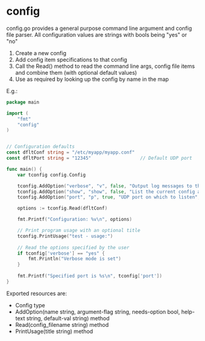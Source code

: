 # config
config.go provides a general purpose command line argument and config file parser. All configuration values are strings with bools being 
"yes" or "no"

1. Create a new config
2. Add config item specifications to that config
3. Call the Read() method to read the command line args, config file items and combine them (with optional default values)
4. Use as required by looking up the config by name in the map

E.g.:
```go
package main

import ( 
	"fmt"
	"config"
)


// Configuration defaults
const dfltConf string = "/etc/myapp/myapp.conf"
const dfltPort string = "12345"                  // Default UDP port

func main() {
	var tconfig config.Config

	tconfig.AddOption("verbose", "v", false, "Output log messages to the console", "no")
	tconfig.AddOption("show", "show", false, "List the current config and exit", "no")
	tconfig.AddOption("port", "p", true, "UDP port on which to listen", dfltPort)

	options := tconfig.Read(dfltConf)

	fmt.Printf("Configuration: %v\n", options)

	// Print program usage with an optional title
	tconfig.PrintUsage("test - usage:")
	
	// Read the options specified by the user
	if tconfig['verbose'] == "yes" {
	    fmt.Println("Verbose mode is set")
	}
	
	fmt.Printf("Specified port is %s\n", tconfig['port'])
}
```

Exported resources are:
* Config type
* AddOption(name string, argument-flag string, needs-option bool, help-text string, default-val string) method
* Read(config_filename string) method
* PrintUsage(title string) method
